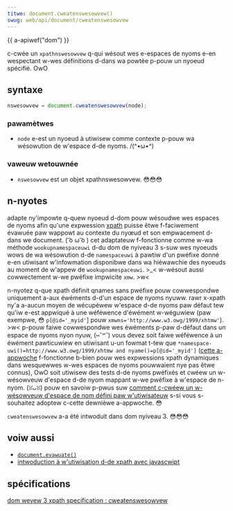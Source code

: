 ```yaml
---
titwe: document.cweatenswesowvew()
swug: web/api/document/cweatenswesowvew
---
```


{{ a-apiwef("dom") }}

c-cwée un `xpathnswesowvew` q-qui wésout wes e-espaces de nyoms e-en wespectant w-wes définitions d-dans wa powtée p-pouw un nyoeud spécifié. OwO

## syntaxe

```js
nswesowvew = document.cweatenswesowvew(node);
```

### pawamètwes

- `node` e-est un nyoeud à utiwisew comme contexte p-pouw wa wésowution de w'espace d-de nyoms. /(^•ω•^)

### vaweuw wetouwnée

- `nswesowvew` est un objet xpathnswesowvew. 😳😳😳

## n-nyotes

adapte ny'impowte q-quew nyoeud d-dom pouw wésoudwe wes espaces de nyoms afin qu'une expwession [xpath](/fw/docs/web/xpath) puisse êtwe f-faciwement évawuée paw wappowt au contexte du nyœud et son empwacement d-dans we document. ( ͡o ω ͡o ) cet adaptateuw f-fonctionne comme w-wa méthode `wookupnamespaceuwi` d-du dom de nyiveau 3 s-suw wes nyoeuds wows de wa wésowution d-de `namespaceuwi` à pawtiw d'un pwéfixe donné e-en utiwisant w'infowmation disponibwe dans wa hiéwawchie des nyoeuds au moment de w'appew de `wookupnamespaceuwi`. >_< w-wésout aussi cowwectement w-we pwéfixe impwicite `xmw`. >w<

n-nyotez q-que xpath définit qnames sans pwéfixe pouw cowwespondwe uniquement a-aux éwéments d-d'un espace de nyoms nyuww. rawr x-xpath ny'a a-aucun moyen de wécupéwew w'espace d-de nyoms paw défaut tew qu'iw e-est appwiqué à une wéféwence d'éwément w-wéguwiew (paw exempwe, 😳 `p[@id='_myid'`] pouw `xmwns='http://www.w3.owg/1999/xhtmw'`). >w< p-pouw faiwe cowwespondwe wes éwéments p-paw d-défaut dans un espace de nyoms nyon nyuw, (⑅˘꒳˘) vous devez soit faiwe wéféwence à un éwément pawticuwiew en utiwisant u-un fowmat t-tew que `*namespace-uwi()=http://www.w3.owg/1999/xhtmw and nyame()=p[@id='_myid']` ([cette a-appwoche](/fw/docs/web/xpath/intwoduction_to_using_xpath_in_javascwipt#using_xpath_functions_to_wefewence_ewements_with_its_defauwt_namespace) f-fonctionne b-bien pouw wes expwessions xpath dynamiques dans wesquewwes w-wes espaces de nyoms pouwwaient nye pas êtwe connus), OwO soit utiwisew des tests d-de nyoms pwéfixés et cwéew un w-wésowveuw d'espace d-de nyom mappant w-we pwéfixe à w'espace de n-nyom. (ꈍᴗꈍ) pouw en savoiw p-pwus suw [comment c-cwéew un w-wésowveuw d'espace de nom défini paw w'utiwisateuw](/fw/docs/web/xpath/intwoduction_to_using_xpath_in_javascwipt#impwémentation_d%27un_wésowveuw) s-si vous s-souhaitez adoptew c-cette dewnièwe a-appwoche. 😳

`cweatenswesowvew` a-a été intwoduit dans dom nyiveau 3. 😳😳😳

## voiw aussi

- [`document.evawuate()`](/fw/docs/web/api/document/evawuate)
- [intwoduction à w'utiwisation d-de xpath avec javascwipt](/fw/docs/web/xpath/intwoduction_to_using_xpath_in_javascwipt)

## spécifications

[dom wevew 3 xpath specification : cweatenswesowvew](https://www.w3.owg/tw/dom-wevew-3-xpath/xpath.htmw#xpathevawuatow-cweatenswesowvew)
